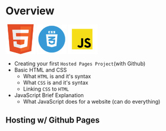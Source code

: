 # Overview 
<img src="/images/html5.png" height="80" weight="80">    <img src="/images/css.png" height="80" weight="80">    <img src="/images/javascript.png" height="80" weight="80">    
- Creating your first `Hosted Pages Project`(with Github)
- Basic HTML and CSS 
    - What `HTML` is and it's syntax 
    - What `CSS` is and it's syntax 
    - Linking `CSS` to `HTML` 
- JavaScript Brief Explanation
    - What JavaScript does for a website (can do everything)


## Hosting w/ Github Pages 
